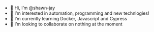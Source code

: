 - 👋 Hi, I’m @shawn-jay
- 👀 I’m interested in automation, programming and new technlogies!
- 🌱 I’m currently learning Docker, Javascript and Cypress
- 💞️ I’m looking to collaborate on nothing at the moment

<!---
shawn-jay/shawn-jay is a ✨ special ✨ repository because its `README.md` (this file) appears on your GitHub profile.
You can click the Preview link to take a look at your changes.
--->
